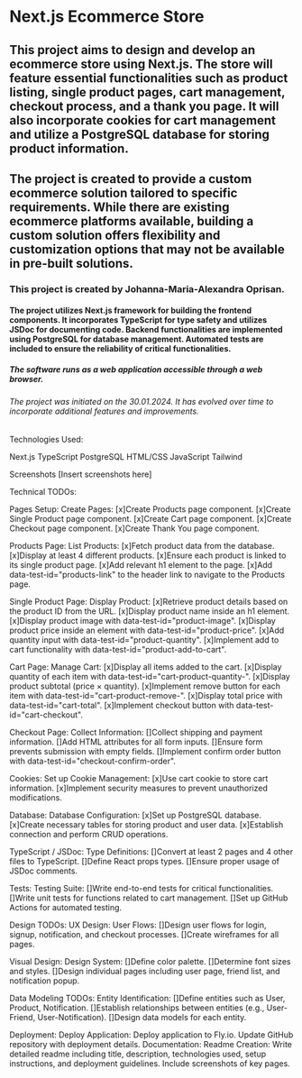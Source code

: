 # Next.js Ecommerce Store

## This project aims to design and develop an ecommerce store using Next.js. The store will feature essential functionalities such as product listing, single product pages, cart management, checkout process, and a thank you page. It will also incorporate cookies for cart management and utilize a PostgreSQL database for storing product information.

## The project is created to provide a custom ecommerce solution tailored to specific requirements. While there are existing ecommerce platforms available, building a custom solution offers flexibility and customization options that may not be available in pre-built solutions.

### This project is created by Johanna-Maria-Alexandra Oprisan.

#### The project utilizes Next.js framework for building the frontend components. It incorporates TypeScript for type safety and utilizes JSDoc for documenting code. Backend functionalities are implemented using PostgreSQL for database management. Automated tests are included to ensure the reliability of critical functionalities.

##### The software runs as a web application accessible through a web browser.

###### The project was initiated on the 30.01.2024. It has evolved over time to incorporate additional features and improvements.

Technologies Used:

Next.js
TypeScript
PostgreSQL
HTML/CSS
JavaScript
Tailwind

Screenshots
[Insert screenshots here]

Technical TODOs:

Pages Setup:
Create Pages:
[x]Create Products page component.
[x]Create Single Product page component.
[x]Create Cart page component.
[x]Create Checkout page component.
[x]Create Thank You page component.

Products Page:
List Products:
[x]Fetch product data from the database.
[x]Display at least 4 different products.
[x]Ensure each product is linked to its single product page.
[x]Add relevant h1 element to the page.
[x]Add data-test-id="products-link" to the header link to navigate to the Products page.

Single Product Page:
Display Product:
[x]Retrieve product details based on the product ID from the URL.
[x]Display product name inside an h1 element.
[x]Display product image with data-test-id="product-image".
[x]Display product price inside an element with data-test-id="product-price".
[x]Add quantity input with data-test-id="product-quantity".
[x]Implement add to cart functionality with data-test-id="product-add-to-cart".

Cart Page:
Manage Cart:
[x]Display all items added to the cart.
[x]Display quantity of each item with data-test-id="cart-product-quantity-<product id>".
[x]Display product subtotal (price × quantity).
[x]Implement remove button for each item with data-test-id="cart-product-remove-<product id>".
[x]Display total price with data-test-id="cart-total".
[x]Implement checkout button with data-test-id="cart-checkout".

Checkout Page:
Collect Information:
[]Collect shipping and payment information.
[]Add HTML attributes for all form inputs.
[]Ensure form prevents submission with empty fields.
[]Implement confirm order button with data-test-id="checkout-confirm-order".

Cookies:
Set up Cookie Management:
[x]Use cart cookie to store cart information.
[x]Implement security measures to prevent unauthorized modifications.

Database:
Database Configuration:
[x]Set up PostgreSQL database.
[x]Create necessary tables for storing product and user data.
[x]Establish connection and perform CRUD operations.

TypeScript / JSDoc:
Type Definitions:
[]Convert at least 2 pages and 4 other files to TypeScript.
[]Define React props types.
[]Ensure proper usage of JSDoc comments.

Tests:
Testing Suite:
[]Write end-to-end tests for critical functionalities.
[]Write unit tests for functions related to cart management.
[]Set up GitHub Actions for automated testing.

Design TODOs:
UX Design:
User Flows:
[]Design user flows for login, signup, notification, and checkout processes.
[]Create wireframes for all pages.

Visual Design:
Design System:
[]Define color palette.
[]Determine font sizes and styles.
[]Design individual pages including user page, friend list, and notification popup.

Data Modeling TODOs:
Entity Identification:
[]Define entities such as User, Product, Notification.
[]Establish relationships between entities (e.g., User-Friend, User-Notification).
[]Design data models for each entity.

Deployment:
Deploy Application:
Deploy application to Fly.io.
Update GitHub repository with deployment details.
Documentation:
Readme Creation:
Write detailed readme including title, description, technologies used, setup instructions, and deployment guidelines.
Include screenshots of key pages.
